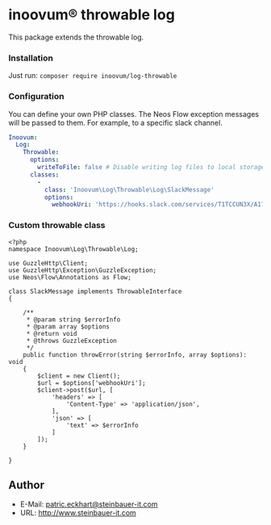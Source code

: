 # inoovum® throwable log

This package extends the throwable log.

### Installation

Just run:
`composer require inoovum/log-throwable`

### Configuration
You can define your own PHP classes. The Neos Flow exception messages will be passed to them. For example, to a specific slack channel.

```yaml
Inoovum:
  Log:
    Throwable:
      options:
        writeToFile: false # Disable writing log files to local storage
      classes:
        -
          class: 'Inoovum\Log\Throwable\Log\SlackMessage'
          options:
            webhookUri: 'https://hooks.slack.com/services/T1TCCUN3X/A17PWTYX3GZ/xs83nHlpZafgUieYzsKiUcfa'
```

### Custom throwable class

```injectablephp
<?php
namespace Inoovum\Log\Throwable\Log;

use GuzzleHttp\Client;
use GuzzleHttp\Exception\GuzzleException;
use Neos\Flow\Annotations as Flow;

class SlackMessage implements ThrowableInterface
{

    /**
     * @param string $errorInfo
     * @param array $options
     * @return void
     * @throws GuzzleException
     */
    public function throwError(string $errorInfo, array $options): void
    {
        $client = new Client();
        $url = $options['webhookUri'];
        $client->post($url, [
            'headers' => [
                'Content-Type' => 'application/json',
            ],
            'json' => [
                'text' => $errorInfo
            ]
        ]);
    }

}
```

## Author

* E-Mail: patric.eckhart@steinbauer-it.com
* URL: http://www.steinbauer-it.com
